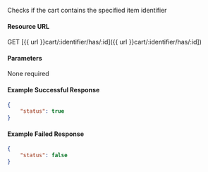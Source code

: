 <!--
@title Check if item is in a cart
@author Moltin Ltd
@description Checks if the cart contains an item of a given identifier
@order 4.5

@sidebar 1
@family Cart
@rate No
@auth Yes
@format JSON
@http GET
@version beta
-->

Checks if the cart contains the specified item identifier


#### Resource URL
GET [{{ url }}cart/:identifier/has/:id]({{ url }}cart/:identifier/has/:id])


#### Parameters
None required

<!--code-->
#### Example Successful Response
``` json
{
    "status": true
}
```

#### Example Failed Response
``` json
{
    "status": false
}
```
<!--/code-->